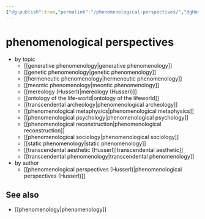 ```yaml
---
{"dg-publish":true,"permalink":"/phenomenological-perspectives/","dgHomeLink":false,"dgPassFrontmatter":false}
---
```


# phenomenological perspectives
- by topic
	- [[generative phenomenology|generative phenomenology]]
	- [[genetic phenomenology|genetic phenomenology]]
	- [[hermeneutic phenomenology|hermeneutic phenomenology]]
	- [[meontic phenomenology|meontic phenomenology]]
	- [[mereology (Husserl)|mereology (Husserl)]]
	- [[ontology of the life-world|ontology of the lifeworld]]
	- [[transcendental archeology|phenomenological archeology]]
	- [[phenomenological metaphysics|phenomenological metaphysics]]
	- [[phenomenological psychology|phenomenological psychology]]
	- [[phenomenological reconstruction|phenomenological reconstruction]]
	- [[phenomenological sociology|phenomenological sociology]]
	- [[static phenomenology|static phenomenology]]
	- [[transcendental aesthetic (Husserl)|transcendental aesthetic]]
	- [[transcendental phenomenology|transcendental phenomenology]]
- by author
	-  [[phenomenological perspectives (Husserl)|phenomenological perspectives (Husserl)]]


## See also
- [[phenomenology|phenomenology]]


